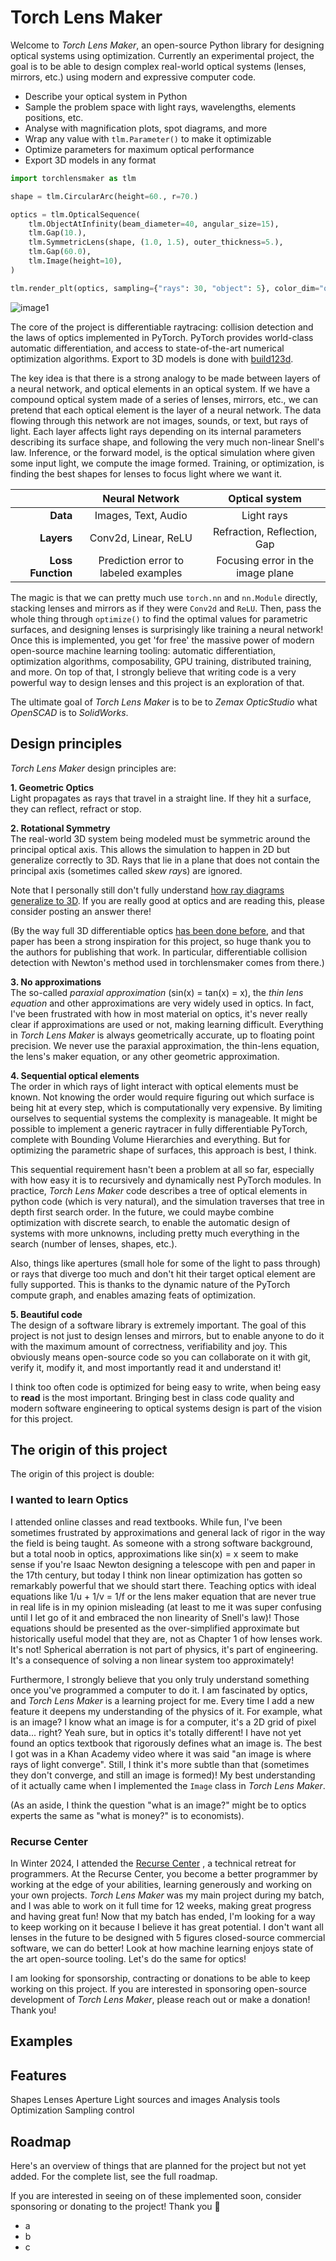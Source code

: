 # Torch Lens Maker

Welcome to *Torch Lens Maker*, an open-source Python library for designing optical systems using optimization. Currently an experimental project, the goal is to be able to design complex real-world optical systems (lenses, mirrors, etc.) using modern and expressive computer code.

* Describe your optical system in Python
* Sample the problem space with light rays, wavelengths, elements positions, etc.
* Analyse with magnification plots, spot diagrams, and more
* Wrap any value with `tlm.Parameter()` to make it optimizable
* Optimize parameters for maximum optical performance
* Export 3D models in any format

```python
import torchlensmaker as tlm

shape = tlm.CircularArc(height=60., r=70.)

optics = tlm.OpticalSequence(
    tlm.ObjectAtInfinity(beam_diameter=40, angular_size=15),
    tlm.Gap(10.),
    tlm.SymmetricLens(shape, (1.0, 1.5), outer_thickness=5.),
    tlm.Gap(60.0),
    tlm.Image(height=10),
)

tlm.render_plt(optics, sampling={"rays": 30, "object": 5}, color_dim="object")
```

![image1](./image1.png)

The core of the project is differentiable raytracing: collision detection and the laws of optics implemented in PyTorch. PyTorch provides world-class automatic differentiation, and access to state-of-the-art numerical optimization algorithms. Export to 3D models is done with [build123d](https://build123d.readthedocs.io/en/latest/).

The key idea is that there is a strong analogy to be made between layers of a neural network, and optical elements in an optical system. If we have a compound optical system made of a series of lenses, mirrors, etc., we can pretend that each optical element is the layer of a neural network. The data flowing through this network are not images, sounds, or text, but rays of light. Each layer affects light rays depending on its internal parameters describing its surface shape, and following the very much non-linear Snell's law. Inference, or the forward model, is the optical simulation where given some input light, we compute the image formed. Training, or optimization, is finding the best shapes for lenses to focus light where we want it.

<div class="center-table" markdown>

|                   |           **Neural Network**          |         **Optical system**        |
|------------------:|:-------------------------------------:|:---------------------------------:|
|          **Data** |          Images, Text, Audio          |             Light rays            |
|        **Layers** |          Conv2d, Linear, ReLU         |    Refraction, Reflection, Gap    |
| **Loss Function** |  Prediction error to labeled examples | Focusing error in the image plane |

</div>

The magic is that we can pretty much use `torch.nn` and `nn.Module` directly, stacking lenses and mirrors as if they were `Conv2d` and `ReLU`. Then, pass the whole thing through `optimize()` to find the optimal values for parametric surfaces, and designing lenses is surprisingly like training a neural network! Once this is implemented, you get 'for free' the massive power of modern open-source machine learning tooling: automatic differentiation, optimization algorithms, composability, GPU training, distributed training, and more. On top of that, I strongly believe that writing code is a very powerful way to design lenses and this project is an exploration of that.

The ultimate goal of *Torch Lens Maker* is to be to *Zemax OpticStudio* what *OpenSCAD* is to *SolidWorks*.

## Design principles

*Torch Lens Maker* design principles are:

**1. Geometric Optics**  
Light propagates as rays that travel in a straight line. If they hit a surface, they can reflect, refract or stop.

**2. Rotational Symmetry**  
The real-world 3D system being modeled must be symmetric around the principal optical axis. This allows the simulation to happen in 2D but generalize correctly to 3D. Rays that lie in a plane that does not contain the principal axis (sometimes called *skew ray*s) are ignored. 

Note that I personally still don't fully understand [how ray diagrams generalize to 3D](https://physics.stackexchange.com/questions/836037/in-optics-how-do-2d-ray-diagrams-generalize-to-3d). If you are really good at optics and are reading this, please consider posting an answer there!

(By the way full 3D differentiable optics [has been done before](https://github.com/vccimaging/DiffOptics), and that paper has been a strong inspiration for this project, so huge thank you to the authors for publishing that work. In particular, differentiable collision detection with Newton's method used in torchlensmaker comes from there.)

**3. No approximations**  
The so-called *paraxial approximation* (sin(x) = tan(x) = x), the *thin lens equation* and other approximations are very widely used in optics. In fact, I've been frustrated with how in most material on optics, it's never really clear if approximations are used or not, making learning difficult. Everything in *Torch Lens Maker* is always geometrically accurate, up to floating point precision. We never use the paraxial approximation, the thin-lens equation, the lens's maker equation, or any other geometric approximation.

**4. Sequential optical elements**  
The order in which rays of light interact with optical elements must be known. Not knowing the order would require figuring out which surface is being hit at every step, which is computationally very expensive. By limiting ourselves to sequential systems the complexity is manageable. It might be possible to implement a generic raytracer in fully differentiable PyTorch, complete with Bounding Volume Hierarchies and everything. But for optimizing the parametric shape of surfaces, this approach is best, I think.

This sequential requirement hasn't been a problem at all so far, especially with how easy it is to recursively and dynamically nest PyTorch modules. In practice, *Torch Lens Maker* code describes a tree of optical elements in python code (which is very natural), and the simulation traverses that tree in depth first search order. In the future, we could maybe combine optimization with discrete search, to enable the automatic design of systems with more unknowns, including pretty much everything in the search (number of lenses, shapes, etc.).

Also, things like apertures (small hole for some of the light to pass through) or rays that diverge too much and don't hit their target optical element are fully supported. This is thanks to the dynamic nature of the PyTorch compute graph, and enables amazing feats of optimization.

**5. Beautiful code**  
The design of a software library is extremely important. The goal of this project is not just to design lenses and mirrors, but to enable anyone to do it with the maximum amount of correctness, verifiability and joy. This obviously means open-source code so you can collaborate on it with git, verify it, modify it, and most importantly read it and understand it!

I think too often code is optimized for being easy to write, when being easy to **read** is the most important. Bringing best in class code quality and modern software engineering to optical systems design is part of the vision for this project.

## The origin of this project

The origin of this project is double:

### I wanted to learn Optics

I attended online classes and read textbooks. While fun, I've been sometimes frustrated by approximations and general lack of rigor in the way the field is being taught. As someone with a strong software background, but a total noob in optics, approximations like sin(x) = x seem to make sense if you're Isaac Newton designing a telescope with pen and paper in the 17th century, but today I think non linear optimization has gotten so remarkably powerful that we should start there. Teaching optics with ideal equations like 1/u + 1/v = 1/f or the lens maker equation that are never true in real life is in my opinion misleading (at least to me it was super confusing until I let go of it and embraced the non linearity of Snell's law)! Those equations should be presented as the over-simplified approximate but historically useful model that they are, not as Chapter 1 of how lenses work. It's not! Spherical aberration is not part of physics, it's part of engineering. It's a consequence of solving a non linear system too approximately!

Furthermore, I strongly believe that you only truly understand something once you've programmed a computer to do it. I am fascinated by optics, and *Torch Lens Maker* is a learning project for me. Every time I add a new feature it deepens my understanding of the physics of it. For example, what is an image? I know what an image is for a computer, it's a 2D grid of pixel data... right? Yeah sure, but in optics it's totally different! I have not yet found an optics textbook that rigorously defines what an image is. The best I got was in a Khan Academy video where it was said "an image is where rays of light converge". Still, I think it's more subtle than that (sometimes they don't converge, and still an image is formed)! My best understanding of it actually came when I implemented the `Image` class in *Torch Lens Maker*.

(As an aside, I think the question "what is an image?" might be to optics experts the same as "what is money?" is to economists).

### Recurse Center

In Winter 2024, I attended the [Recurse Center](https://www.recurse.com/)   , a technical retreat for programmers. At the Recurse Center, you become a better programmer by working at the edge of your abilities, learning generously and working on your own projects. *Torch Lens Maker* was my main project during my batch, and I was able to work on it full time for 12 weeks, making great progress and having great fun! Now that my batch has ended, I'm looking for a way to keep working on it because I believe it has great potential. I don't want all lenses in the future to be designed with 5 figures closed-source commercial software, we can do better! Look at how machine learning enjoys state of the art open-source tooling. Let's do the same for optics!

I am looking for sponsorship, contracting or donations to be able to keep working on this project. If you are interested in sponsoring open-source development of *Torch Lens Maker*, please reach out or make a donation! Thank you!

## Examples



## Features

Shapes
Lenses
Aperture
Light sources and images
Analysis tools
Optimization
Sampling control

## Roadmap

Here's an overview of things that are planned for the project but not yet added. For the complete list, see the full roadmap.

If you are interested in seeing on of these implemented soon, consider sponsoring or donating to the project! Thank you 🙏

- a
- b
- c
